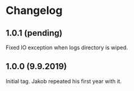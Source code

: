 # Changelog

## 1.0.1 (pending)

Fixed IO exception when logs directory is wiped.


## 1.0.0 (9.9.2019)

Initial tag. Jakob repeated his first year with it.

